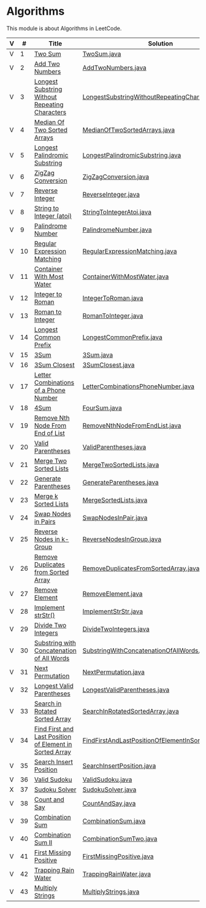 # Algorithms

This module is about Algorithms in LeetCode. 

 V | #  | Title | Solution | Difficulty 
-- | --- | ----- | -------- | ---------- 
 V | 1   | [Two Sum][1-link] | [TwoSum.java][1-solution] | Easy
 V | 2   | [Add Two Numbers][2-link] | [AddTwoNumbers.java][2-solution] | Medium
 V | 3   | [Longest Substring Without Repeating Characters][3-link] | [LongestSubstringWithoutRepeatingCharacters.java][3-solution] | Medium
 V | 4   | [Median Of Two Sorted Arrays][4-link] | [MedianOfTwoSortedArrays.java][4-solution] | Hard
 V | 5   | [Longest Palindromic Substring][5-link] | [LongestPalindromicSubstring.java][5-solution] | Medium
 V | 6   | [ZigZag Conversion][6-link] | [ZigZagConversion.java][6-solution] | Medium
 V | 7   | [Reverse Integer][7-link] | [ReverseInteger.java][7-solution] | Easy
 V | 8   | [String to Integer (atoi)][8-link] | [StringToIntegerAtoi.java][8-solution] | Medium
 V | 9   | [Palindrome Number][9-link] | [PalindromeNumber.java][9-solution] | Easy
 V | 10  | [Regular Expression Matching][10-link] | [RegularExpressionMatching.java][10-solution] | Hard
 V | 11  | [Container With Most Water][11-link] | [ContainerWithMostWater.java][11-solution] | Medium
 V | 12  | [Integer to Roman][12-link] | [IntegerToRoman.java][12-solution] | Medium
 V | 13  | [Roman to Integer][13-link] | [RomanToInteger.java][13-solution] | Easy
 V | 14  | [Longest Common Prefix][14-link] | [LongestCommonPrefix.java][14-solution] | Easy
 V | 15  | [3Sum][15-link] | [3Sum.java][15-solution] | Medium
 V | 16  | [3Sum Closest][16-link] | [3SumClosest.java][16-solution] | Medium
 V | 17  | [Letter Combinations of a Phone Number][17-link] | [LetterCombinationsPhoneNumber.java][17-solution] | Medium
 V | 18  | [4Sum][18-link] | [FourSum.java][18-solution] | Medium
 V | 19  | [Remove Nth Node From End of List][19-link] | [RemoveNthNodeFromEndList.java][19-solution] | Medium
 V | 20  | [Valid Parentheses][20-link] | [ValidParentheses.java][20-solution] | Easy
 V | 21  | [Merge Two Sorted Lists][21-link] | [MergeTwoSortedLists.java][21-solution] | Easy
 V | 22  | [Generate Parentheses][22-link] | [GenerateParentheses.java][22-solution] | Medium
 V | 23  | [Merge k Sorted Lists][23-link] | [MergeSortedLists.java][23-solution] | Hard
 V | 24  | [Swap Nodes in Pairs][24-link] | [SwapNodesInPair.java][24-solution] | Medium
 V | 25  | [Reverse Nodes in k-Group][25-link] | [ReverseNodesInGroup.java][25-solution] | Hard
 V | 26  | [Remove Duplicates from Sorted Array][26-link] | [RemoveDuplicatesFromSortedArray.java][26-solution] | Easy
 V | 27  | [Remove Element][27-link] | [RemoveElement.java][27-solution] | Easy
 V | 28  | [Implement strStr()][28-link] | [ImplementStrStr.java][28-solution] | Easy
 V | 29  | [Divide Two Integers][29-link] | [DivideTwoIntegers.java][29-solution] | Medium
 V | 30  | [Substring with Concatenation of All Words][30-link] | [SubstringWithConcatenationOfAllWords.java][30-solution] | Hard 
 V | 31  | [Next Permutation][31-link] | [NextPermutation.java][31-solution] | Medium
 V | 32  | [Longest Valid Parentheses][32-link] | [LongestValidParentheses.java][32-solution] | Hard
 V | 33  | [Search in Rotated Sorted Array][33-link] | [SearchInRotatedSortedArray.java][33-solution] | Medium
 V | 34  | [Find First and Last Position of Element in Sorted Array][34-link] | [FindFirstAndLastPositionOfElementInSortedArray.java][34-solution] | Medium
 V | 35  | [Search Insert Position][35-link] | [SearchInsertPosition.java][35-solution] | Easy
 V | 36  | [Valid Sudoku][36-link] | [ValidSudoku.java][36-solution] | Medium  
 X | 37  | [Sudoku Solver][37-link] | [SudokuSolver.java][37-solution] | Hard  
 V | 38  | [Count and Say][38-link] | [CountAndSay.java][38-solution] | Easy  
 V | 39  | [Combination Sum][39-link] | [CombinationSum.java][39-solution] | Medium  
 V | 40  | [Combination Sum II][40-link] | [CombinationSumTwo.java][40-solution] | Medium
 V | 41  | [First Missing Positive][41-link] | [FirstMissingPositive.java][41-solution] | Hard  
 V | 42  | [Trapping Rain Water][42-link] | [TrappingRainWater.java][42-solution] | Hard  
 V | 43  | [Multiply Strings][43-link] | [MultiplyStrings.java][43-solution] | Medium
 
  
[1-link]: https://leetcode.com/problems/two-sum/
[1-solution]: https://github.com/jsong00505/LeetCode/blob/master/Algorithms/src/main/java/easy/t/TwoSum.java
[2-link]: https://leetcode.com/problems/add-two-numbers/
[2-solution]: https://github.com/jsong00505/LeetCode/blob/master/Algorithms/src/main/java/medium/a/AddTwoNumbers.java
[3-link]: https://leetcode.com/problems/longest-substring-without-repeating-characters/
[3-solution]: https://github.com/jsong00505/LeetCode/blob/master/Algorithms/src/main/java/medium/l/LongestSubstringWithoutRepeatingCharacters.java
[4-link]: https://leetcode.com/problems/median-of-two-sorted-arrays/
[4-solution]: https://github.com/jsong00505/LeetCode/blob/master/Algorithms/src/main/java/hard/m/MedianOfTwoSortedArrays.java
[5-link]: https://leetcode.com/problems/longest-palindromic-substring/
[5-solution]: https://github.com/jsong00505/LeetCode/blob/master/Algorithms/src/main/java/medium/l/LongestPalindromicSubstring.java
[6-link]: https://leetcode.com/problems/zigzag-conversion/
[6-solution]: https://github.com/jsong00505/LeetCode/blob/master/Algorithms/src/main/java/medium/z/ZigZagConversion.java
[7-link]: https://leetcode.com/problems/reverse-integer/
[7-solution]: https://github.com/jsong00505/LeetCode/blob/master/Algorithms/src/main/java/easy/r/ReverseInteger.java
[8-link]: https://leetcode.com/problems/string-to-integer-atoi/
[8-solution]: https://github.com/jsong00505/LeetCode/blob/master/Algorithms/src/main/java/medium/s/StringToIntegerAtoi.java
[9-link]: https://leetcode.com/problems/palindrome-number/
[9-solution]: https://github.com/jsong00505/LeetCode/blob/master/Algorithms/src/main/java/easy/p/PalindromeNumber.java
[10-link]: https://leetcode.com/problems/regular-expression-matching/
[10-solution]: https://github.com/jsong00505/LeetCode/blob/master/Algorithms/src/main/java/hard/r/RegularExpressionMatching.java
[11-link]: https://leetcode.com/problems/container-with-most-water/
[11-solution]: https://github.com/jsong00505/LeetCode/blob/master/Algorithms/src/main/java/medium/c/ContainerWithMostWater.java
[12-link]: https://leetcode.com/problems/integer-to-roman/
[12-solution]: https://github.com/jsong00505/LeetCode/blob/master/Algorithms/src/main/java/medium/i/IntegerToRoman.java
[13-link]: https://leetcode.com/problems/roman-to-integer/
[13-solution]: https://github.com/jsong00505/LeetCode/blob/master/Algorithms/src/main/java/easy/r/RomanToInteger.java
[14-link]: https://leetcode.com/problems/longest-common-prefix/
[14-solution]: https://github.com/jsong00505/LeetCode/blob/master/Algorithms/src/main/java/easy/l/LongestCommonPrefix.java
[15-link]: https://leetcode.com/problems/3sum/
[15-solution]: https://github.com/jsong00505/LeetCode/blob/master/Algorithms/src/main/java/medium/t/ThreeSum.java
[16-link]: https://leetcode.com/problems/3sum-closest/
[16-solution]: https://github.com/jsong00505/LeetCode/blob/master/Algorithms/src/main/java/medium/t/ThreeSumClosest.java
[17-link]: https://leetcode.com/problems/letter-combinations-of-a-phone-number/
[17-solution]: https://github.com/jsong00505/LeetCode/blob/master/Algorithms/src/main/java/medium/l/LetterCombinationsPhoneNumber.java
[18-link]: https://leetcode.com/problems/4sum/
[18-solution]: https://github.com/jsong00505/LeetCode/blob/master/Algorithms/src/main/java/medium/f/FourSum.java
[19-link]: https://leetcode.com/problems/remove-nth-node-from-end-of-list/
[19-solution]: https://github.com/jsong00505/LeetCode/blob/master/Algorithms/src/main/java/medium/r/RemoveNthNodeFromEndList.java
[20-link]: https://leetcode.com/problems/valid-parentheses/
[20-solution]: https://github.com/jsong00505/LeetCode/blob/master/Algorithms/src/main/java/easy/v/ValidParentheses.java
[21-link]: https://leetcode.com/problems/merge-two-sorted-lists/
[21-solution]: https://github.com/jsong00505/LeetCode/blob/master/Algorithms/src/main/java/easy/m/MergeTwoSortedLists.java
[22-link]: https://leetcode.com/problems/generate-parentheses/
[22-solution]: https://github.com/jsong00505/LeetCode/blob/master/Algorithms/src/main/java/medium/g/GenerateParentheses.java
[23-link]: https://leetcode.com/problems/merge-k-sorted-lists/
[23-solution]: https://github.com/jsong00505/LeetCode/blob/master/Algorithms/src/main/java/hard/m/MergeSortedLists.java
[24-link]: https://leetcode.com/problems/swap-nodes-in-pairs/
[24-solution]: https://github.com/jsong00505/LeetCode/blob/master/Algorithms/src/main/java/medium/s/SwapNodesInPairs.java
[25-link]: https://leetcode.com/problems/reverse-nodes-in-k-group/
[25-solution]: https://github.com/jsong00505/LeetCode/blob/master/Algorithms/src/main/java/hard/r/ReverseNodesInGroup.java
[26-link]: https://leetcode.com/problems/remove-duplicates-from-sorted-array/
[26-solution]: https://github.com/jsong00505/LeetCode/blob/master/Algorithms/src/main/java/easy/r/RemoveDuplicatesFromSortedArray.java
[27-link]: https://leetcode.com/problems/remove-element/
[27-solution]: https://github.com/jsong00505/LeetCode/blob/master/Algorithms/src/main/java/easy/r/RemoveElement.java
[28-link]: https://leetcode.com/problems/implement-strstr/
[28-solution]: https://github.com/jsong00505/LeetCode/blob/master/Algorithms/src/main/java/easy/i/ImplementStrStr.java
[29-link]: https://leetcode.com/problems/divide-two-integers/
[29-solution]: https://github.com/jsong00505/LeetCode/blob/master/Algorithms/src/main/java/medium/d/DivideTwoIntegers.java
[30-link]: https://leetcode.com/problems/substring-with-concatenation-of-all-words/
[30-solution]: https://github.com/jsong00505/LeetCode/blob/master/Algorithms/src/main/java/hard/s/SubstringWithConcatenationOfAllWords.java
[31-link]: https://leetcode.com/problems/next-permutation/
[31-solution]: https://github.com/jsong00505/LeetCode/blob/master/Algorithms/src/main/java/medium/n/NextPermutation.java
[32-link]: https://leetcode.com/problems/longest-valid-parentheses/
[32-solution]: https://github.com/jsong00505/LeetCode/blob/master/Algorithms/src/main/java/hard/l/LongestValidParentheses.java
[33-link]: https://leetcode.com/problems/search-in-rotated-sorted-array/
[33-solution]: https://github.com/jsong00505/LeetCode/blob/master/Algorithms/src/main/java/medium/s/SearchInRotatedSortedArray.java
[34-link]: https://leetcode.com/problems/find-first-and-last-position-of-element-in-sorted-array/
[34-solution]: https://github.com/jsong00505/LeetCode/blob/master/Algorithms/src/main/java/medium/f/FindFirstAndLastPositionOfElementInSortedArray.java
[35-link]: https://leetcode.com/problems/search-insert-position/
[35-solution]: https://github.com/jsong00505/LeetCode/blob/master/Algorithms/src/main/java/easy/s/SearchInsertPosition.java
[36-link]: https://leetcode.com/problems/valid-sudoku/
[36-solution]: https://github.com/jsong00505/LeetCode/blob/master/Algorithms/src/main/java/medium/v/ValidSudoku.java
[37-link]: https://leetcode.com/problems/sudoku-solver/
[37-solution]: https://github.com/jsong00505/LeetCode/blob/master/Algorithms/src/main/java/hard/s/SudokuSolver.java
[38-link]: https://leetcode.com/problems/count-and-say/
[38-solution]: https://github.com/jsong00505/LeetCode/blob/master/Algorithms/src/main/java/easy/c/CountAndSay.java
[39-link]: https://leetcode.com/problems/combination-sum/
[39-solution]: https://github.com/jsong00505/LeetCode/blob/master/Algorithms/src/main/java/medium/c/CombinationSum.java
[40-link]: https://leetcode.com/problems/combination-sum-ii/
[40-solution]: https://github.com/jsong00505/LeetCode/blob/master/Algorithms/src/main/java/medium/c/CombinationSumTwo.java
[41-link]: https://leetcode.com/problems/first-missing-positive/
[41-solution]: https://github.com/jsong00505/LeetCode/blob/master/Algorithms/src/main/java/hard/f/FirstMissingPositive.java
[42-link]: https://leetcode.com/problems/trapping-rain-water/
[42-solution]: https://github.com/jsong00505/LeetCode/blob/master/Algorithms/src/main/java/hard/t/TrappingRainWater.java
[43-link]: https://leetcode.com/problems/multiply-strings/
[43-solution]: https://github.com/jsong00505/LeetCode/blob/master/Algorithms/src/main/java/medium/m/MultiplyStrings.java




